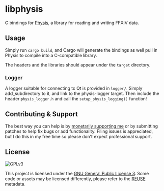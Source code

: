# libphysis

C bindings for [Physis](https://github.com/redstrate/Physis), a library for reading and writing FFXIV data.

## Usage

Simply run `cargo build`, and Cargo will generate the bindings as well pull in Physis to compile into a C-compatible library.

The headers and the libraries should appear under the `target` directory.

### Logger

A logger suitable for connecting to Qt is provided in `logger/`. Simply add_subdirectory to it, and link to the physis-logger target. Then include the header `physis_logger.h` and call the `setup_physis_logging()` function!

## Contributing & Support

The best way you can help is by [monetarily supporting me](https://redstrate.com/fund/) or by submitting patches to
help fix bugs or add functionality. Filing issues is appreciated, but I do this in my free time so please don't expect professional support.

## License

![GPLv3](https://www.gnu.org/graphics/gplv3-127x51.png)

This project is licensed under the [GNU General Public License 3](LICENSE). Some code or assets may be licensed
differently, please refer to the [REUSE](https://reuse.software/spec/) metadata.

